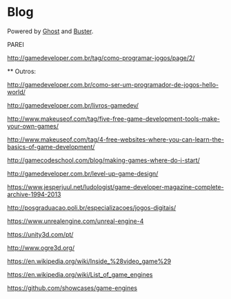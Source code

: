 # Blog
Powered by [Ghost](http://ghost.org) and [Buster](https://github.com/axitkhurana/buster/).

PAREI

http://gamedeveloper.com.br/tag/como-programar-jogos/page/2/

** Outros:

http://gamedeveloper.com.br/como-ser-um-programador-de-jogos-hello-world/

http://gamedeveloper.com.br/livros-gamedev/

http://www.makeuseof.com/tag/five-free-game-development-tools-make-your-own-games/

http://www.makeuseof.com/tag/4-free-websites-where-you-can-learn-the-basics-of-game-development/

http://gamecodeschool.com/blog/making-games-where-do-i-start/

http://gamedeveloper.com.br/level-up-game-design/

https://www.jesperjuul.net/ludologist/game-developer-magazine-complete-archive-1994-2013

http://posgraduacao.poli.br/especializacoes/jogos-digitais/

https://www.unrealengine.com/unreal-engine-4

https://unity3d.com/pt/

http://www.ogre3d.org/

https://en.wikipedia.org/wiki/Inside_%28video_game%29

https://en.wikipedia.org/wiki/List_of_game_engines

https://github.com/showcases/game-engines
